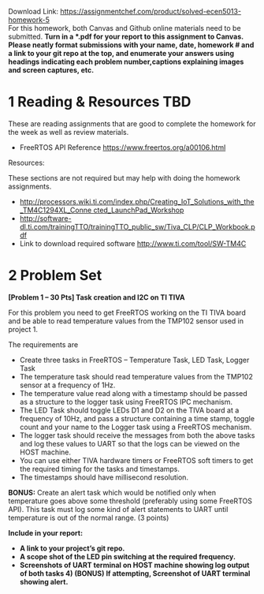 Download Link: https://assignmentchef.com/product/solved-ecen5013-homework-5
<br>
For this homework, both Canvas and Github online materials need to be submitted. ​<strong>Turn in a *.pdf for your report to this assignment to Canvas. Please neatly format submissions with your name, date, homework # and a link to your git repo at the top, and enumerate your answers using headings indicating each problem number, </strong>​<strong>captions explaining images and screen captures, etc. </strong>




<h1>1         Reading &amp; Resources TBD</h1>

These are reading assignments that are good to complete the homework for the week as well as review materials.

<ul>

 <li>FreeRTOS API Reference <u>​</u><a href="https://www.freertos.org/a00106.html">https://www.freertos.org/a00106.html</a></li>

</ul>







Resources:

These sections are not required but may help with doing the homework assignments.

<ul>

 <li><a href="http://processors.wiki.ti.com/index.php/Creating_IoT_Solutions_with_the_TM4C1294XL_Connected_LaunchPad_Workshop">http://processors.wiki.ti.com/index.php/Creating_IoT_Solutions_with_the_TM4C1294XL_Conne </a><a href="http://processors.wiki.ti.com/index.php/Creating_IoT_Solutions_with_the_TM4C1294XL_Connected_LaunchPad_Workshop">cted_LaunchPad_Workshop</a></li>

 <li><a href="http://software-dl.ti.com/trainingTTO/trainingTTO_public_sw/Tiva_CLP/CLP_Workbook.pdf">http://software-dl.ti.com/trainingTTO/trainingTTO_public_sw/Tiva_CLP/CLP_Workbook.pdf</a></li>

 <li>Link to download required software ​<a href="https://www.ti.com/tool/SW-TM4C">http://www.ti.com/tool/SW-TM4C</a></li>

</ul>







<h1>2         Problem Set</h1>

<strong>[Problem 1 – 30 Pts] Task creation and I2C on TI TIVA </strong>

For this problem you need to get FreeRTOS working on the TI TIVA board and be able to read temperature values from the TMP102 sensor used in project 1.




The requirements are

<ul>

 <li>Create three tasks in FreeRTOS – Temperature Task, LED Task, Logger Task</li>

 <li>The temperature task should read temperature values from the TMP102 sensor at a frequency of 1Hz.</li>

 <li>The temperature value read along with a timestamp should be passed as a structure to the logger task using FreeRTOS IPC mechanism.</li>

 <li>The LED Task should toggle LEDs D1 and D2 on the TIVA board at a frequency of 10Hz, and pass a structure containing a time stamp, toggle count and your name to the Logger task using a FreeRTOS mechanism.</li>

 <li>The logger task should receive the messages from both the above tasks and log these values to UART so that the logs can be viewed on the HOST machine.</li>

 <li>You can use either TIVA hardware timers or FreeRTOS soft timers to get the required timing for the tasks and timestamps.</li>

 <li>The timestamps should have millisecond resolution.</li>

</ul>




<strong>BONUS:</strong> Create an alert task which would be notified only when temperature goes above some​  threshold (preferably using some FreeRTOS API). This task must log some kind of alert statements to UART until temperature is out of the normal range. (3 points)










<strong>Include in your report: </strong>

<ul>

 <li><strong>A link to your project’s git repo. </strong></li>

 <li><strong>A scope shot of the LED pin switching at the required frequency. </strong></li>

 <li><strong>Screenshots of UART terminal on HOST machine showing log output of both tasks 4) (BONUS) If attempting, Screenshot of UART terminal showing alert. </strong></li>

</ul>